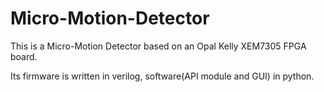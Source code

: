 # Micro-Motion-Detector

This is a Micro-Motion Detector based on an Opal Kelly XEM7305 FPGA board.

Its firmware is written in verilog, software(API module and GUI) in python.
